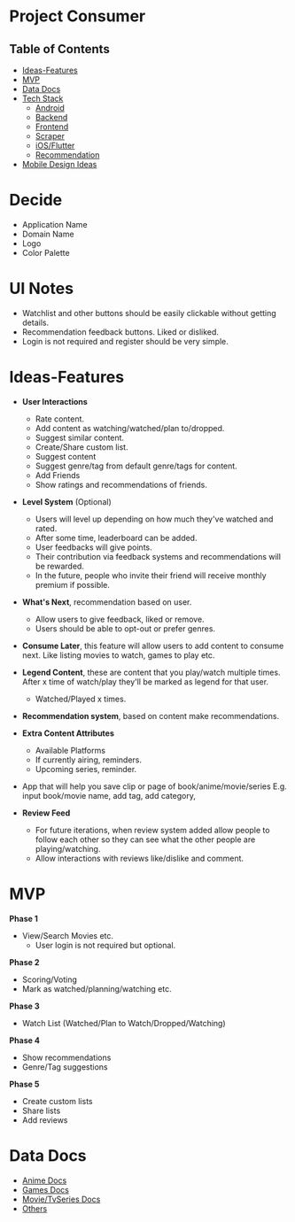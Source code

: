 # Project Consumer

## Table of Contents

- [Ideas-Features](#Ideas-Features)
- [MVP](#MVP)
- [Data Docs](#Data-Docs)
- [Tech Stack](https://github.com/MrNtlu/Project-Consumer/wiki/Tech-Stack)
  - [Android](https://github.com/MrNtlu/Project-Consumer/wiki/TS-Android)
  - [Backend](https://github.com/MrNtlu/Project-Consumer/wiki/TS-Backend-Database)
  - [Frontend](https://github.com/MrNtlu/Project-Consumer/wiki/TS-Frontend)
  - [Scraper](https://github.com/MrNtlu/Project-Consumer/wiki/TS-Scraper)
  - [iOS/Flutter](https://github.com/MrNtlu/Project-Consumer/wiki/TS-iOS-Flutter)
  - [Recommendation](https://github.com/MrNtlu/Project-Consumer/wiki/TS-Recommendation-System)
- [Mobile Design Ideas](https://github.com/MrNtlu/Project-Consumer/wiki/Design-Mobile)

# Decide
- Application Name
- Domain Name
- Logo
- Color Palette

# UI Notes
- Watchlist and other buttons should be easily clickable without getting details.
- Recommendation feedback buttons. Liked or disliked.
- Login is not required and register should be very simple. 

# Ideas-Features

- **User Interactions**
  * Rate content.
  * Add content as watching/watched/plan to/dropped.
  * Suggest similar content.
  * Create/Share custom list.
  * Suggest content
  * Suggest genre/tag from default genre/tags for content.
  * Add Friends
  * Show ratings and recommendations of friends.
  
- **Level System** (Optional)
  * Users will level up depending on how much they've watched and rated.
  * After some time, leaderboard can be added.
  * User feedbacks will give points.
  * Their contribution via feedback systems and recommendations will be rewarded.
  * In the future, people who invite their friend will receive monthly premium if possible.

- **What's Next**, recommendation based on user.
  * Allow users to give feedback, liked or remove.
  * Users should be able to opt-out or prefer genres.

- **Consume Later**, this feature will allow users to add content to consume next. Like listing movies to watch, games to play etc.

- **Legend Content**, these are content that you play/watch multiple times. After x time of watch/play they'll be marked as legend for that user.
  * Watched/Played x times.

- **Recommendation system**, based on content make recommendations.

- **Extra Content Attributes**
  * Available Platforms
  * If currently airing, reminders.
  * Upcoming series, reminder.

- App that will help you save clip or page of book/anime/movie/series
  E.g. input book/movie name, add tag, add category, 

- **Review Feed**
  * For future iterations, when review system added allow people to follow each other so they can see what the other people are playing/watching.
  * Allow interactions with reviews like/dislike and comment.

# MVP

**Phase 1**
- View/Search Movies etc.
  - User login is not required but optional.

**Phase 2**
- Scoring/Voting
- Mark as watched/planning/watching etc.

**Phase 3**
- Watch List (Watched/Plan to Watch/Dropped/Watching)

**Phase 4**
- Show recommendations
- Genre/Tag suggestions

**Phase 5**
- Create custom lists
- Share lists
- Add reviews

# Data Docs

- [Anime Docs](https://github.com/MrNtlu/Project-Consumer/wiki/API-Docs-Anime)
- [Games Docs](https://github.com/MrNtlu/Project-Consumer/wiki/API-Docs-Games)
- [Movie/TvSeries Docs](https://github.com/MrNtlu/Project-Consumer/wiki/API-Docs-Movie-TVSeries)
- [Others](https://github.com/MrNtlu/Project-Consumer/wiki/API-Docs-Others)





